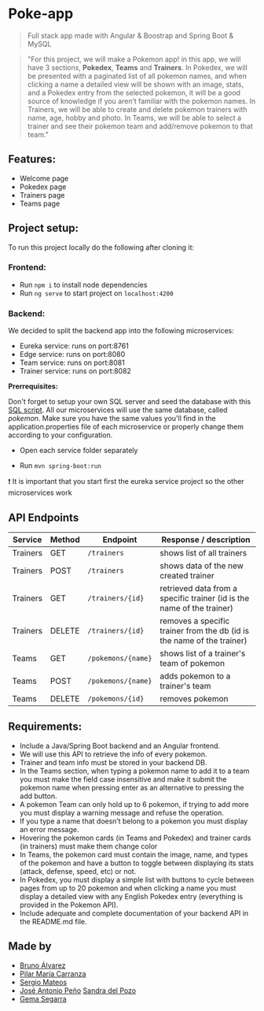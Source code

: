# Poke-app

> Full stack app made with Angular & Boostrap and Spring Boot & MySQL

> "For this project, we will make a Pokemon app! in this app, we will have 3 sections, **Pokedex**, **Teams** and **Trainers**. In Pokedex, we will be presented with a paginated list of all pokemon names, and when clicking a name a detailed view will be shown with an image, stats, and a Pokedex entry from the selected pokemon, it will be a good source of knowledge if you aren’t familiar with the pokemon names. In Trainers, we will be able to create and delete pokemon trainers with name, age, hobby and photo. In Teams, we will be able to select a trainer and see their pokemon team and add/remove pokemon to that team."

## Features: 

- Welcome page
- Pokedex page
- Trainers page
- Teams page

## Project setup: 

To run this project locally do the following after cloning it:

### Frontend:

- Run ```npm i``` to install node dependencies
- Run ```ng serve``` to start project on ```localhost:4200```


### Backend:

We decided to split the backend app into the following microservices:

- Eureka service: runs on port:8761
- Edge service: runs on port:8080
- Team service: runs on port:8081
- Trainer service: runs on port:8082


**Prerrequisites:**

Don't forget to setup your own SQL server and seed the database with this [SQL script](https://github.com/gemasegarra/pokemon-devs-and-dragons2/blob/development/backend-app/resources/database.sql). All our microservices will use the same database, called *pokemon*. Make sure you have the same values you'll find in the application.properties file of each microservice or properly change them according to your configuration.

- Open each service folder separately

- Run ```mvn spring-boot:run```


❗️ It is important that you start first the eureka service project so the other microservices work


## API Endpoints 

| Service | Method | Endpoint              | Response / description                                           | 
| ------ | ------ | --------------------- | -------------------------------------------------------- | 
| Trainers    | GET         | ```/trainers  ```             | shows list of all trainers | 
| Trainers    | POST         | ```/trainers  ```             | shows data of the new created trainer | 
| Trainers    |  GET  | ```/trainers/{id}```  | retrieved data from a specific trainer (id is the name of the trainer)  | 
| Trainers    |  DELETE  | ```/trainers/{id}```  | removes a specific trainer from the db (id is the name of the trainer)  | 
| Teams    |  GET  | ```/pokemons/{name}```  | shows list of a trainer's team of pokemon  | 
| Teams    |  POST  | ```/pokemons/{name}```  | adds pokemon to a trainer's team  | 
| Teams    |  DELETE  | ```/pokemons/{id}```  | removes pokemon   | 


## Requirements: 

- Include a Java/Spring Boot backend and an Angular frontend.
- We will use this API to retrieve the info of every pokemon.
- Trainer and team info must be stored in your backend DB. 
- In the Teams section, when typing a pokemon name to add it to a team you must make the field case insensitive and make it submit the pokemon name when pressing enter as an alternative to pressing the add button.
- A pokemon Team can only hold up to 6 pokemon, if trying to add more you must display a warning message and refuse the operation.
- If you type a name that doesn’t belong to a pokemon you must display an error message.
- Hovering the pokemon cards (in Teams and Pokedex) and trainer cards (in trainers) must make them change color
- In Teams, the pokemon card must contain the image, name, and types of the pokemon and have a button to toggle between displaying its stats (attack, defense, speed, etc) or not.
- In Pokedex, you must display a simple list with buttons to cycle between pages from up to 20 pokemon and when clicking a name you must display a detailed view with any English Pokedex entry (everything is provided in the Pokemon API).
- Include adequate and complete documentation of your backend API in the README.md file.


## Made by

- [Bruno Álvarez](https://github.com/brunoalvarezlopez)
- [Pilar María Carranza](https://github.com/pilicarranza)
- [Sergio Mateos](https://github.com/SergioMateosSanz)
- [José Antonio Peño](https://github.com/josepebel)
[Sandra del Pozo](https://github.com/Pitsbows)
- [Gema Segarra](https://github.com/gemasegarra)

